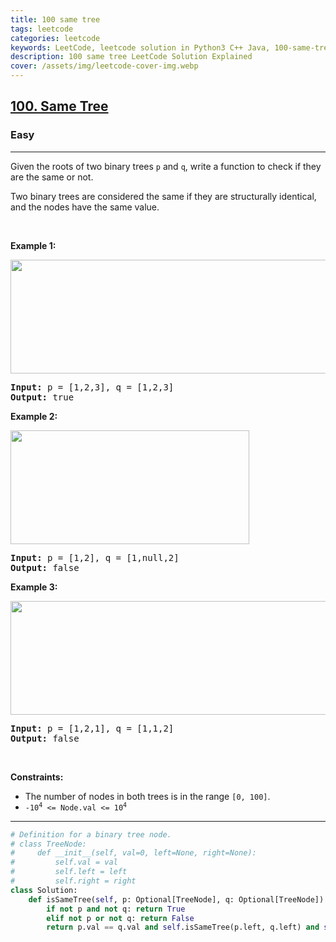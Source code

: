 ```yaml
---
title: 100 same tree
tags: leetcode
categories: leetcode
keywords: LeetCode, leetcode solution in Python3 C++ Java, 100-same-tree solution
description: 100 same tree LeetCode Solution Explained
cover: /assets/img/leetcode-cover-img.webp
---
```





<h2><a href="https://leetcode.com/problems/same-tree/">100. Same Tree</a></h2><h3>Easy</h3><hr><div><p>Given the roots of two binary trees <code>p</code> and <code>q</code>, write a function to check if they are the same or not.</p>

<p>Two binary trees are considered the same if they are structurally identical, and the nodes have the same value.</p>

<br/>

<p><strong>Example 1:</strong></p>
<img alt="" src="https://assets.leetcode.com/uploads/2020/12/20/ex1.jpg" style="width: 622px; height: 182px;">
<pre><strong>Input:</strong> p = [1,2,3], q = [1,2,3]
<strong>Output:</strong> true
</pre>

<p><strong>Example 2:</strong></p>
<img alt="" src="https://assets.leetcode.com/uploads/2020/12/20/ex2.jpg" style="width: 382px; height: 182px;">
<pre><strong>Input:</strong> p = [1,2], q = [1,null,2]
<strong>Output:</strong> false
</pre>

<p><strong>Example 3:</strong></p>
<img alt="" src="https://assets.leetcode.com/uploads/2020/12/20/ex3.jpg" style="width: 622px; height: 182px;">
<pre><strong>Input:</strong> p = [1,2,1], q = [1,1,2]
<strong>Output:</strong> false
</pre>

<p>&nbsp;</p>
<p><strong>Constraints:</strong></p>

<ul>
	<li>The number of nodes in both trees is in the range <code>[0, 100]</code>.</li>
	<li><code>-10<sup>4</sup> &lt;= Node.val &lt;= 10<sup>4</sup></code></li>
</ul>
</div>


---




```python
# Definition for a binary tree node.
# class TreeNode:
#     def __init__(self, val=0, left=None, right=None):
#         self.val = val
#         self.left = left
#         self.right = right
class Solution:
    def isSameTree(self, p: Optional[TreeNode], q: Optional[TreeNode]) -> bool:
        if not p and not q: return True
        elif not p or not q: return False
        return p.val == q.val and self.isSameTree(p.left, q.left) and self.isSameTree(p.right, q.right)
```
